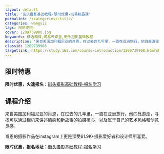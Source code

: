 ```yaml
---
layout: default
title: '街头摄影基础教程-限时优惠-网易精品课'
permalink: /:categories/:title/
categories: wangyi2
tags: 网易提供
cover: 1209739908.jpg
keywords: 精选网课,网易云课堂,街头摄影基础教程
description: '来自美国加利福尼亚的肖恩，在过去的几年里，一直在亚洲旅行，他四处游走，寻找可以通过相机来讲述情感和新故事的拍摄核心，以及'
classid: 1209739908
targetlink: https://study.163.com/course/introduction/1209739908.htm?share=1&shareId=1025206652&utm_campaign=share&utm_medium=iphoneShare&utm_source=&utm_u=1025206652
---
```


## 限时特惠

**限时优惠，火速报名**：[街头摄影基础教程-报名学习](https://study.163.com/course/introduction/1209739908.htm?share=1&shareId=1025206652&utm_campaign=share&utm_medium=iphoneShare&utm_source=&utm_u=1025206652)

## 课程介绍

来自美国加利福尼亚的肖恩，在过去的几年里，一直在亚洲旅行，他四处游走，寻找可以通过相机来讲述情感和新故事的拍摄核心，以及属于自己的艺术风格和创意灵感。 



肖恩的摄影作品在instagram上更是深受61.9K+摄影爱好者和设计师所喜爱。

**限时优惠，报名地址**：[街头摄影基础教程-报名学习](https://study.163.com/course/introduction/1209739908.htm?share=1&shareId=1025206652&utm_campaign=share&utm_medium=iphoneShare&utm_source=&utm_u=1025206652)

